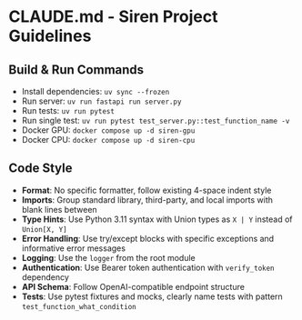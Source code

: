# CLAUDE.md - Siren Project Guidelines

## Build & Run Commands
- Install dependencies: `uv sync --frozen`
- Run server: `uv run fastapi run server.py`
- Run tests: `uv run pytest`
- Run single test: `uv run pytest test_server.py::test_function_name -v`
- Docker GPU: `docker compose up -d siren-gpu`
- Docker CPU: `docker compose up -d siren-cpu`

## Code Style
- **Format**: No specific formatter, follow existing 4-space indent style
- **Imports**: Group standard library, third-party, and local imports with blank lines between
- **Type Hints**: Use Python 3.11 syntax with Union types as `X | Y` instead of `Union[X, Y]`
- **Error Handling**: Use try/except blocks with specific exceptions and informative error messages
- **Logging**: Use the `logger` from the root module
- **Authentication**: Use Bearer token authentication with `verify_token` dependency
- **API Schema**: Follow OpenAI-compatible endpoint structure
- **Tests**: Use pytest fixtures and mocks, clearly name tests with pattern `test_function_what_condition`